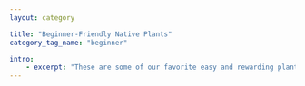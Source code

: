```yaml
---
layout: category

title: "Beginner-Friendly Native Plants"
category_tag_name: "beginner"

intro: 
    - excerpt: "These are some of our favorite easy and rewarding plants for the beginner native plant gardener. Source: <a href='https://northcoastcnps.org'>North Coast CNPS Nursery Committee</a>"
---
```

